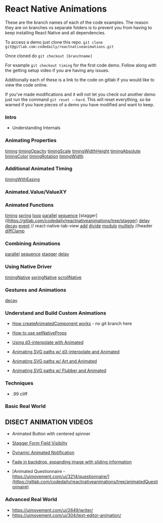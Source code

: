 # React Native Animations

These are the branch names of each of the code examples. The reason they are on branches vs separate folders is to prevent you from having to keep installing React Native and all dependencies.

To access a demo just clone this repo. `git clone git@gitlab.com:codedaily/reactnativeanimations.git`

Once cloned do `git checkout [branchname]`

For example `git checkout timing` for the first code demo. Follow along with the getting setup video if you are having any issues.

Additionally each of these is a link to the code on gitlab if you would like to view the code online.

If you've made modifications and it will not let you check out another demo just run the command
`git reset --hard`. This will reset everything, so be warned if you have pieces of a demo you have modified and want to keep.

### Intro
- Understanding Internals

### Animating Properties
[timing](https://gitlab.com/codedaily/reactnativeanimations/tree/timing)
[timingOpacity](https://gitlab.com/codedaily/reactnativeanimations/tree/timingOpacity)
[timingScale](https://gitlab.com/codedaily/reactnativeanimations/tree/timingScale)
[timingWidthHeight](https://gitlab.com/codedaily/reactnativeanimations/tree/timingWidthHeight)
[timingAbsolute](https://gitlab.com/codedaily/reactnativeanimations/tree/timingAbsolute)
[timingColor](https://gitlab.com/codedaily/reactnativeanimations/tree/timingColor)
[timingRotation](https://gitlab.com/codedaily/reactnativeanimations/tree/timingRotation)
[timingWidth](https://gitlab.com/codedaily/reactnativeanimations/tree/timingWidth)

### Additional Animated Timing
[timingWithEasing](https://gitlab.com/codedaily/reactnativeanimations/tree/timingWithEasing)

### Animated.Value/ValueXY

### Animated Functions
[timing](https://gitlab.com/codedaily/reactnativeanimations/tree/timing)
[spring](https://gitlab.com/codedaily/reactnativeanimations/tree/spring)
[loop](https://gitlab.com/codedaily/reactnativeanimations/tree/timingLoop)
[parallel](https://gitlab.com/codedaily/reactnativeanimations/tree/parallel)
[sequence](https://gitlab.com/codedaily/reactnativeanimations/tree/sequence)
[stagger]((https://gitlab.com/codedaily/reactnativeanimations/tree/stagger)
[delay](https://gitlab.com/codedaily/reactnativeanimations/tree/delay)
[decay](https://gitlab.com/codedaily/reactnativeanimations/tree/decay)
[event](https://gitlab.com/codedaily/reactnativeanimations/tree/event)
// react-native-tab-view
[add](https://gitlab.com/codedaily/reactnativeanimations/tree/add)
[divide](https://gitlab.com/codedaily/reactnativeanimations/tree/divide)
[modulo](https://gitlab.com/codedaily/reactnativeanimations/tree/modulo)
[multiply](https://gitlab.com/codedaily/reactnativeanimations/tree/multiply)
//header
[diffClamp](https://gitlab.com/codedaily/reactnativeanimations/tree/diffClamp)

### Combining Animations
[parallel](https://gitlab.com/codedaily/reactnativeanimations/tree/parallel)
[sequence](https://gitlab.com/codedaily/reactnativeanimations/tree/sequence)
[stagger](https://gitlab.com/codedaily/reactnativeanimations/tree/stagger)
[delay](https://gitlab.com/codedaily/reactnativeanimations/tree/delay)

### Using Native Driver
[timingNative](https://gitlab.com/codedaily/reactnativeanimations/tree/timingNative)
[springNative](https://gitlab.com/codedaily/reactnativeanimations/tree/timingSpring)
[scrollNative](https://gitlab.com/codedaily/reactnativeanimations/tree/scrollNative)

### Gestures and Animations
[decay](https://gitlab.com/codedaily/reactnativeanimations/tree/decay)

### Understand and Build Custom Animations

- [How createAnimatedComponent works](https://github.com/facebook/react-native/blob/master/Libraries/Animated/src/AnimatedImplementation.js#L1734) - no git branch here

- [How to use setNativeProps](https://gitlab.com/codedaily/reactnativeanimations/tree/setNativeProps)

- [Using d3-interpolate with Animated](https://gitlab.com/codedaily/reactnativeanimations/tree/d3Interpolate)

- [Animating SVG paths w/ d3-interpolate and Animated](https://gitlab.com/codedaily/reactnativeanimations/tree/svgPathsAndAnimated)

- [Animating SVG paths w/ Art and Animated](https://gitlab.com/codedaily/reactnativeanimations/tree/svgPathsWithArt)

- [Animating SVG paths w/ Flubber and Animated](https://gitlab.com/codedaily/reactnativeanimations/tree/svgPathsFlubberAnimated) 

### Techniques

- .99 cliff


### Basic Real World 

## DISECT ANIMATION VIDEOS

- Animated Button with centered spinner

- [Stagger Form Field Visibilty](https://gitlab.com/codedaily/reactnativeanimations/tree/staggerFormFields)

- [Dynamic Animated Notification](https://gitlab.com/codedaily/reactnativeanimations/tree/animatedNotification)

- [Fade in backdrop, expanding image with sliding information](https://gitlab.com/codedaily/reactnativeanimations/tree/fadeDelayAndSlide)

- [Animated Questionnaire - https://uimovement.com/ui/3214/questionnaire/](https://gitlab.com/codedaily/reactnativeanimations/tree/animatedQuestionnaire)

### Advanced Real World
- https://uimovement.com/ui/2649/writer/
- https://uimovement.com/ui/304/text-editor-animation/